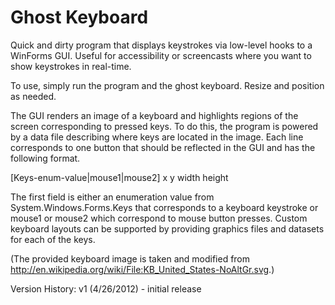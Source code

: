 Ghost Keyboard
==============
Quick and dirty program that displays keystrokes via low-level hooks to a
WinForms GUI.  Useful for accessibility or screencasts where you want to
show keystrokes in real-time.

To use, simply run the program and the ghost keyboard.  Resize and position
as needed.

The GUI renders an image of a keyboard and highlights regions of the screen
corresponding to pressed keys.  To do this, the program is powered by a
data file describing where keys are located in the image.  Each line
corresponds to one button that should be reflected in the GUI and has the
following format.

[Keys-enum-value|mouse1|mouse2] x y width height

The first field is either an enumeration value from
System.Windows.Forms.Keys that corresponds to a keyboard keystroke or mouse1
or mouse2 which correspond to mouse button presses.  Custom keyboard layouts
can be supported by providing graphics files and datasets for each of the
keys.

(The provided keyboard image is taken and modified from
http://en.wikipedia.org/wiki/File:KB_United_States-NoAltGr.svg.)

Version History:
v1 (4/26/2012) - initial release

